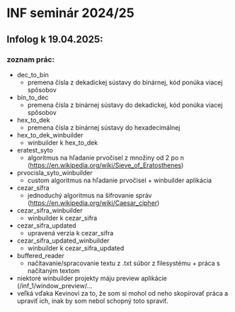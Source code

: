 # INF seminár 2024/25
## Infolog k 19.04.2025:
### zoznam prác:
  - dec_to_bin
      - premena čísla z dekadickej sústavy do binárnej, kód ponúka viacej spôsobov
  - bin_to_dec
      - premena čísla z binárnej sústavy do dekadickej, kód ponúka viacej spôsobov
  - hex_to_dek
      - premena čísla z binárnej sústavy do hexadecimálnej
  - hex_to_dek_winbuilder
     - winbuilder k hex_to_dek
  - eratest_syto
     - algoritmus na hľadanie prvočisel z množiny od 2 po n (https://en.wikipedia.org/wiki/Sieve_of_Eratosthenes)
  - prvocisla_syto_winbuilder
      - custom algoritmus na hľadanie prvočisel + winbuilder aplikácia
  - cezar_sifra
       - jednoduchý algoritmus na šifrovanie správ (https://en.wikipedia.org/wiki/Caesar_cipher)
  - cezar_sifra_winbuilder
       - winbuilder k cezar_sifra
  - cezar_sifra_updated
      - upravená verzia k cezar_sifra
  - cezar_sifra_updated_winbuilder
      -  winbuilder k cezar_sifra_updated
  - buffered_reader
      - načítavanie/spracovanie textu z .txt súbor z filesystému + práca s načítaným textom
- niektoré winbuilder projekty máju preview aplikácie (/inf_1/window_preview/...
- veľká vďaka Kevinovi za to, že som si mohol od neho skopírovať práca a upraviť ich, inak by som nebol schopný toto spraviť.
  
